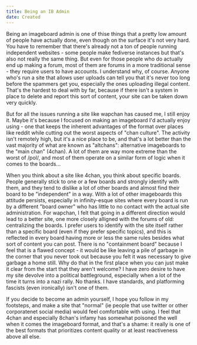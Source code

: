 ```yaml
---
title: Being an IB Admin
date: Created
---
```

Being an imageboard admin is one of thise things that a pretty low amount of people have actually done, even though on the surface it's not very hard. You have to remember that there's already not a ton of people running independent websites - some people make fediverse instances but that's also not really the same thing. But even for those people who do actually end up making a forum, most of them are forums in a more traditional sense - they require users to have accounts. I understand why, of course. Anyone who's run a site that allows user uploads can tell you that it's never too long before the spammers get you, especially the ones uploading illegal content. That's the hardest to deal with by far, because if there isn't a system in place to delete and report this sort of content, your site can be taken down very quickly.

But for all the issues running a site like wapchan has caused me, I still enjoy it. Maybe it's because I focused on making an imageboard I'd actually enjoy using - one that keeps the inherent advantages of the format over places like reddit while cutting out the worst aspects of "chan culture". The activity isn't remotely high, but it's a nice place to be, and that's a lot better than the vast majority of what are known as "altchans": alternative imageboards to the "main chan" (4chan). A lot of them are way more extreme than the worst of /pol/, and most of them operate on a similar form of logic when it comes to the boards...

When you think about a site like 4chan, you think about specific boards. People generally stick to one or a few boards and strongly identify with them, and they tend to dislike a lot of other boards and almost find their board to be "independent" in a way. With a lot of other imageboards this attitude persists, especially in infinity-esque sites where every board is run by a different "board owner" who has little to no contact with the actual site administration. For wapchan, I felt that going in a different direction would lead to a better site, one more closely alligned with the forums of old: centralizing the boards. I prefer users to identify with the site itself rather than a specific board (even if they prefer specific topics), and this is reflected in every board having more or less the same rules besides what sort of content you can post. There is no "containment board" because I feel that is a flawed concept - it would be like leaving a pile of garbage in the corner that you never took out because you felt it was necessary to give garbage a home still. Why do that in the first place when you can just make it clear from the start that they aren't welcome? I have zero desire to have my site devolve into a political battleground, especially when a lot of the time it turns into a nazi rally. No thanks. I have standards, and platforming fascists (even ironically) isn't one of them.

If you decide to become an admin yourself, I hope you follow in my footsteps, and make a site that "normal" (ie people that use twitter or other corporatenet social media) would feel comfortable with using. I feel that 4chan and especially 8chan's infamy has somewhat poisoned the well when it comes the imageboard format, and that's a shame: it really is one of the best formats that prioritizes content quality or at least reactiveness above all else.
